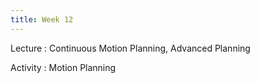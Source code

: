 ```yaml
---
title: Week 12
---
```


Lecture
: Continuous Motion Planning, Advanced Planning

Activity
: Motion Planning

